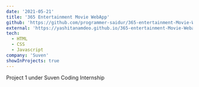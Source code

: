 ```yaml
---
date: '2021-05-21'
title: '365 Entertainment Movie WebApp'
github: 'https://github.com/programmer-saidur/365-entertainment-Movie-Webapp'
external: 'https://yashitanamdeo.github.io/365-entertainment-Movie-Webapp/'
tech:
  - HTML
  - CSS
  - Javascript
company: 'Suven'
showInProjects: true
---
```


Project 1 under Suven Coding Internship
